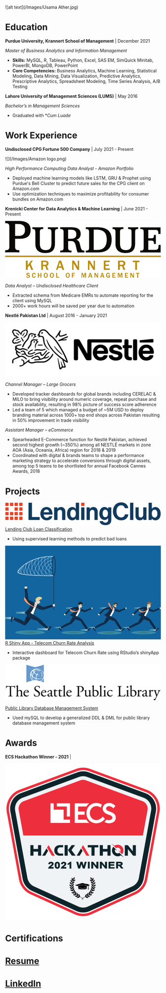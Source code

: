 
![alt text](/Images/Usama Ather.jpg)

# Education 

**Purdue University, Krannert School of Management** | December 2021

*Master of Business Analytics and Information Management* 

- **Skills:** MySQL, R, Tableau, Python, Excel, SAS EM, SimQuick Minitab, PowerBI, MongoDB, PowerPoint
- **Core Competencies:** Business Analytics, Machine Learning, Statistical Modeling, Data Mining, Data Visualization, Predictive Analytics, Prescriptive Analytics, Spreadsheet Modeling, Time Series Analysis, A/B Testing  


**Lahore University of Management Sciences (LUMS)** | May 2016

*Bachelor’s in Management Sciences* 

- Graduated with **Cum Luade*


# Work Experience

**Undisclosed CPG Fortune 500 Company** | July 2021 - Present 

![](/Images/Amazon logo.png)

*High Performance Computing Data Analyst - Amazon Portfolio*

- Deployed machine learning models like LSTM, GRU & Prophet using Purdue's Bell Cluster to predict future sales for the CPG client on Amazon.com
- Use optimization techniques to maximize profitability for consumer bundles on Amazon.com 



**Krenicki Center for Data Analytics & Machine Learning** | June 2021 - Present

![](/Images/KrannertLogo.png)

*Data Analyst – Undisclosed Healthcare Client*

- Extracted schema from Medicare EMRs to automate reporting for the client using MySQL
- 2000+ work hours will be saved per year due to automation 



**Nestlé Pakistan Ltd** | August 2016 - January 2021

![](/Images/nestle-logo-black-and-white.png)

*Channel Manager – Large Grocers*

- Developed tracker dashboards for global brands including CERELAC & MILO to bring visibility around numeric coverage, repeat purchase and stock availability, resulting in 98% picture of success score adherence
- Led a team of 5 which managed a budget of ~5M USD to deploy branding material across 1000+ top end shops across Pakistan resulting in 50% improvement in trade visibility

*Assistant Manager – eCommerce*

- Spearheaded E-Commerce function for Nestlé Pakistan, achieved second highest growth (~350%) among all NESTLÉ markets in zone AOA (Asia, Oceania, Africa) region for 2018 & 2019
- Coordinated with digital & brands teams to shape a performance marketing strategy to accelerate conversions through digital assets, among top 5 teams to be shortlisted for annual Facebook Cannes Awards, 2018

# Projects

![](/Images/download.png)
[Lending Club Loan Classification](https://github.com/Usama93-PU/Lending-Club-Loan-Classification)

- Using supervised learning methods to predict bad loans

![](/Images/Telecom-operators-and-reducing-customer-churn.jpg)
[R Shiny App - Telecom Churn Rate Analysis](https://github.com/Usama93-PU/R-ShinyApp-Telco-Churn-Rate)

- Interactive dashboard for Telecom Churn Rate using RStudio’s shinyApp package

![](/Images/1280px-Seattle_Public_Library_logo.svg.png)

[Public Library Database Management System](https://github.com/Usama93-PU/Public-Library-Database-Management-System)

- Used mySQL to develop a generalized DDL & DML for public library database management system

# Awards

**ECS Hackathon Winner - 2021** |

![](/Images/ECS.jpg)

# Certifications

# [Resume](https://purdue0-my.sharepoint.com/personal/uather_purdue_edu/_layouts/15/onedrive.aspx?id=%2Fpersonal%2Fuather%5Fpurdue%5Fedu%2FDocuments%2FUsama%20Ather%20%2D%20Business%20Analyst%2Epdf&parent=%2Fpersonal%2Fuather%5Fpurdue%5Fedu%2FDocuments&originalPath=aHR0cHM6Ly9wdXJkdWUwLW15LnNoYXJlcG9pbnQuY29tLzpiOi9nL3BlcnNvbmFsL3VhdGhlcl9wdXJkdWVfZWR1L0VUV2hlbDVwRVhwS3E3N3lYQ0F3R1NnQndrVFJ4SEoxLVNnWUxsMkhBakthaWc%5FcnRpbWU9U2x5RC1MOG4yVWc)

# [LinkedIn](https://www.linkedin.com/in/usamaather/)

